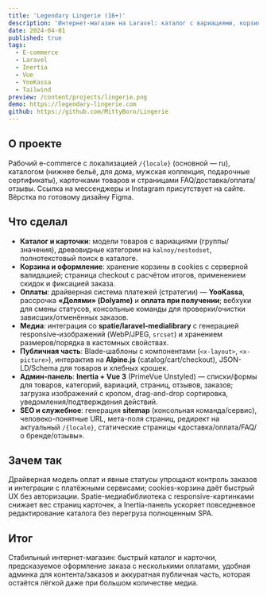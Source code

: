 ```yaml
---
title: 'Legendary Lingerie (16+)'
description: 'Интернет-магазин на Laravel: каталог с вариациями, корзина/оформление и несколько способов оплаты.'
date: 2024-04-01
published: true
tags:
  - E-commerce
  - Laravel
  - Inertia
  - Vue
  - YooKassa
  - Tailwind
preview: /content/projects/lingerie.png
demo: https://legendary-lingerie.com
github: https://github.com/MittyBoro/Lingerie
---
```


## О проекте

Рабочий e-commerce с локализацией `/{locale}` (основной — ru), каталогом (нижнее бельё, для дома, мужская коллекция, подарочные сертификаты), карточками товаров и страницами FAQ/доставка/оплата/отзывы. Ссылка на мессенджеры и Instagram присутствует на сайте. Вёрстка по готовому дизайну Figma.

## Что сделал

- **Каталог и карточки**: модели товаров с вариациями (группы/значения), древовидные категории на `kalnoy/nestedset`, полнотекстовый поиск в каталоге.
- **Корзина и оформление**: хранение корзины в cookies с серверной валидацией; страница checkout с расчётом итогов, применением скидок и фиксацией заказа.
- **Оплаты**: драйверная система платежей (стратегии) — **YooKassa**, рассрочка **«Долями» (Dolyame)** и **оплата при получении**; вебхуки для смены статусов, консольные команды для проверки/очистки зависших/отменённых заказов.
- **Медиа**: интеграция со **spatie/laravel-medialibrary** с генерацией responsive-изображений (WebP/JPEG, `srcset`) и хранением размеров/порядка в кастомных свойствах.
- **Публичная часть**: Blade-шаблоны с компонентами (`<x-layout>`, `<x-picture>`), интерактив на **Alpine.js** (catalog/cart/checkout), JSON-LD/Schema для товаров и хлебных крошек.
- **Админ-панель**: **Inertia + Vue 3** (PrimeVue Unstyled) — списки/формы для товаров, категорий, вариаций, страниц, отзывов, заказов; загрузка изображений с кропом, drag-and-drop сортировка, уведомления/подтверждения действий.
- **SEO и служебное**: генерация **sitemap** (консольная команда/сервис), человеко-понятные URL, мета-поля страниц, редирект на актуальный `/{locale}`, статические страницы «доставка/оплата/FAQ/о бренде/отзывы».

## Зачем так

Драйверная модель оплат и явные статусы упрощают контроль заказов и интеграции с платёжными сервисами; cookies-корзина даёт быстрый UX без авторизации. Spatie-медиабиблиотека с responsive-картинками снижает вес страниц карточек, а Inertia-панель ускоряет повседневное редактирование каталога без перегруза полноценным SPA.

## Итог

Стабильный интернет-магазин: быстрый каталог и карточки, предсказуемое оформление заказа с несколькими оплатами, удобная админка для контента/заказов и аккуратная публичная часть, которая остаётся лёгкой даже при большом количестве медиа.
